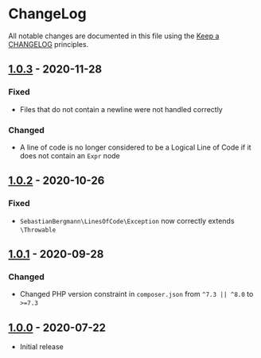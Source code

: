 # ChangeLog

All notable changes are documented in this file using the [Keep a CHANGELOG](https://keepachangelog.com/) principles.

## [1.0.3] - 2020-11-28

### Fixed

- Files that do not contain a newline were not handled correctly

### Changed

- A line of code is no longer considered to be a Logical Line of Code if it does not contain an `Expr` node

## [1.0.2] - 2020-10-26

### Fixed

- `SebastianBergmann\LinesOfCode\Exception` now correctly extends `\Throwable`

## [1.0.1] - 2020-09-28

### Changed

- Changed PHP version constraint in `composer.json` from `^7.3 || ^8.0` to `>=7.3`

## [1.0.0] - 2020-07-22

- Initial release

[1.0.3]: https://github.com/sebastianbergmann/lines-of-code/compare/1.0.2...1.0.3
[1.0.2]: https://github.com/sebastianbergmann/lines-of-code/compare/1.0.1...1.0.2
[1.0.1]: https://github.com/sebastianbergmann/lines-of-code/compare/1.0.0...1.0.1
[1.0.0]: https://github.com/sebastianbergmann/lines-of-code/compare/f959e71f00e591288acc024afe9cb966c6cf9bd6...1.0.0

